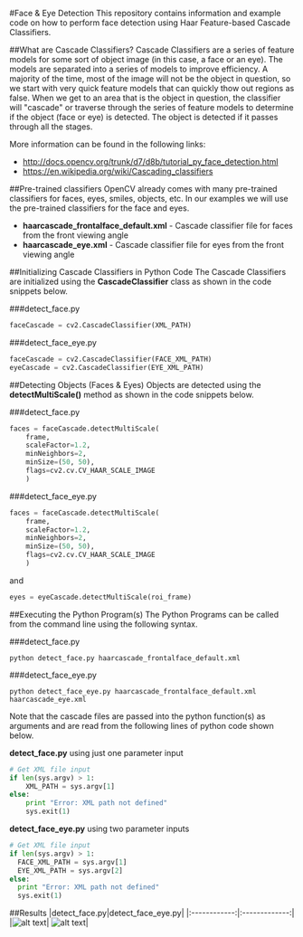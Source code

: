 #Face & Eye Detection
This repository contains information and example code on how to perform face detection using Haar Feature-based Cascade Classifiers.

##What are Cascade Classifiers?
Cascade Classifiers are a series of feature models for some sort of object image (in this case, a face or an eye). The models are separated into a series of models to improve efficiency. A majority of the time, most of the image will not be the object in question, so we start with very quick feature models that can quickly thow out regions as false. When we get to an area that is the object in question, the classifier will "cascade" or traverse through the series of feature models to determine if the object (face or eye) is detected. The object is detected if it passes through all the stages.

More information can be found in the following links:
- http://docs.opencv.org/trunk/d7/d8b/tutorial_py_face_detection.html
- https://en.wikipedia.org/wiki/Cascading_classifiers

##Pre-trained classifiers
OpenCV already comes with many pre-trained classifiers for faces, eyes, smiles, objects, etc. In our examples we will use the pre-trained classifiers for the face and eyes.
- **haarcascade_frontalface_default.xml** - Cascade classifier file for faces from the front viewing angle
- **haarcascade_eye.xml** - Cascade classifier file for eyes from the front viewing angle

##Initializing Cascade Classifiers in Python Code
The Cascade Classifiers are initialized using the **CascadeClassifier** class as shown in the code snippets below.

###detect_face.py
```python
faceCascade = cv2.CascadeClassifier(XML_PATH)
```

###detect_face_eye.py
```python
faceCascade = cv2.CascadeClassifier(FACE_XML_PATH)
eyeCascade = cv2.CascadeClassifier(EYE_XML_PATH)
```

##Detecting Objects (Faces & Eyes)
Objects are detected using the **detectMultiScale()** method as shown in the code snippets below.

###detect_face.py
```python
faces = faceCascade.detectMultiScale(
	frame,
	scaleFactor=1.2,
	minNeighbors=2,
	minSize=(50, 50),
	flags=cv2.cv.CV_HAAR_SCALE_IMAGE
	)
```

###detect_face_eye.py
```python
faces = faceCascade.detectMultiScale(
	frame,
	scaleFactor=1.2,
	minNeighbors=2,
	minSize=(50, 50),
	flags=cv2.cv.CV_HAAR_SCALE_IMAGE
	)
```
and

```python
eyes = eyeCascade.detectMultiScale(roi_frame)
```
##Executing the Python Program(s)
The Python Programs can be called from the command line using the following syntax.

###detect_face.py
```
python detect_face.py haarcascade_frontalface_default.xml
```
###detect_face_eye.py
```
python detect_face_eye.py haarcascade_frontalface_default.xml haarcascade_eye.xml
```

Note that the cascade files are passed into the python function(s) as arguments and are read from the following lines of python code shown below.

**detect_face.py** using just one parameter input
```python
# Get XML file input
if len(sys.argv) > 1:
	XML_PATH = sys.argv[1]
else:
	print "Error: XML path not defined"
	sys.exit(1)
  ```
  
  **detect_face_eye.py** using two parameter inputs
  ```python
  # Get XML file input
if len(sys.argv) > 1:
	FACE_XML_PATH = sys.argv[1]
	EYE_XML_PATH = sys.argv[2]
else:
	print "Error: XML path not defined"
	sys.exit(1)
  ```
##Results
|detect_face.py|detect_face_eye.py|
|:------------:|:-------------:|
|![alt text](https://github.com/mvartani76/iot-detroit-jan2017/blob/master/Images/face_detect_result.png "Face Detection Result")| ![alt text](https://github.com/mvartani76/iot-detroit-jan2017/blob/master/Images/face_detect_eye_result.png "Face & Eye Detection Result")|
